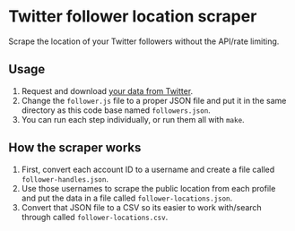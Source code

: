 # Twitter follower location scraper

Scrape the location of your Twitter followers without the API/rate limiting.

## Usage

1. Request and download [your data from Twitter](https://twitter.com/settings/your_twitter_data).
2. Change the `follower.js` file to a proper JSON file and put it in the same directory as this code base named `followers.json`.
3. You can run each step individually, or run them all with `make`.

## How the scraper works

1. First, convert each account ID to a username and create a file called `follower-handles.json`.
2. Use those usernames to scrape the public location from each profile and put the data in a file called `follower-locations.json`.
3. Convert that JSON file to a CSV so its easier to work with/search through called `follower-locations.csv`.